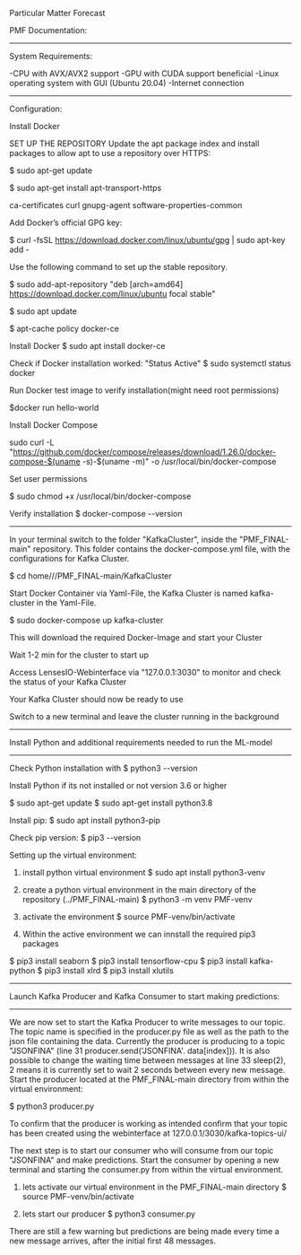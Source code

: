 Particular Matter Forecast
 
PMF Documentation:

___

 
System Requirements:
 
-CPU with AVX/AVX2 support 
-GPU with CUDA support beneficial 
-Linux operating system with GUI (Ubuntu 20.04) 
-Internet connection
 
___
 
Configuration:
 
Install Docker
 
SET UP THE REPOSITORY Update the apt package index and install packages to allow apt to use a repository over HTTPS:
 
$ sudo apt-get update
 
$ sudo apt-get install apt-transport-https

ca-certificates
curl
gnupg-agent
software-properties-common
 
Add Docker’s official GPG key:
 
$ curl -fsSL https://download.docker.com/linux/ubuntu/gpg | sudo apt-key add -
 
Use the following command to set up the stable repository.
 
$ sudo add-apt-repository "deb [arch=amd64] https://download.docker.com/linux/ubuntu focal stable"
 
$ sudo apt update
 
$ apt-cache policy docker-ce
 
Install Docker $ sudo apt install docker-ce
 
Check if Docker installation worked: "Status Active" $ sudo systemctl status docker
 
Run Docker test image to verify installation(might need root permissions)
 
$docker run hello-world
 
Install Docker Compose
 
sudo curl -L "https://github.com/docker/compose/releases/download/1.26.0/docker-compose-$(uname -s)-$(uname -m)" -o /usr/local/bin/docker-compose
 
Set user permissions
 
$ sudo chmod +x /usr/local/bin/docker-compose
 
Verify installation $ docker-compose --version
 
 ___
 
In your terminal switch to the folder "KafkaCluster", inside the "PMF_FINAL-main" repository. This folder  contains the docker-compose.yml file, with the configurations for Kafka Cluster.
 
$ cd home/<user>/<downloadLocation>/PMF_FINAL-main/KafkaCluster
 
Start Docker Container via Yaml-File, the Kafka Cluster is named kafka-cluster in the Yaml-File.
 
$ sudo docker-compose up kafka-cluster

This will download the required Docker-Image and start your Cluster
 
Wait 1-2 min for the cluster to start up
 
Access LensesIO-Webinterface via "127.0.0.1:3030" to monitor and check the status of your Kafka Cluster

Your Kafka Cluster should now be ready to use
 
Switch to a new terminal and leave the cluster running in the background

___
 
 Install Python and additional requirements needed to run the ML-model 
 
 ___
 
Check Python installation with $ python3 --version
 
Install Python if its not installed or not version 3.6 or higher
 
$ sudo apt-get update $ sudo apt-get install python3.8
 
Install pip: 
$ sudo apt install python3-pip 
 
Check pip version: 
$ pip3 --version
 

Setting up the virtual environment: 
 
1) install python virtual environment
$ sudo apt install python3-venv
 
2) create a python virtual environment in the main directory of the repository (../PMF_FINAL-main) 
$ python3 -m venv PMF-venv 
 
3) activate the environment
$ source PMF-venv/bin/activate
 
4) Within the active environment we can innstall the required pip3 packages
 
$ pip3 install seaborn
$ pip3 install tensorflow-cpu
$ pip3 install kafka-python
$ pip3 install xlrd
$ pip3 install xlutils

___

Launch Kafka Producer and Kafka Consumer to start making predictions:

___
 
We are now set to start the Kafka Producer to write messages to our topic. The topic name is specified in the producer.py file as well as the path to the json file containing the data. Currently the producer is producing to a topic "JSONFINA" (line 31 producer.send('JSONFINA'. data[index])). It is also possible to change the waiting time between messages at line 33 sleep(2), 2 means it is currently set to wait 2 seconds between every new message.
Start the producer located at the PMF_FINAL-main directory from within the virtual environment:
 
$ python3 producer.py
 
To confirm that the producer is working as intended confirm that your topic has been created using the webinterface at 127.0.0.1/3030/kafka-topics-ui/
 

The next step is to start our consumer who will consume from our topic "JSONFINA" and make predictions.
Start the consumer by opening a new terminal and starting the consumer.py from within the virtual environment.
 
1) lets activate our virtual environment in the PMF_FINAL-main directory
$ source PMF-venv/bin/activate
 
2) lets start our producer
$ python3 consumer.py
 
There are still a few warning but predictions are being made every time a new message arrives, after the initial first 48 messages.


